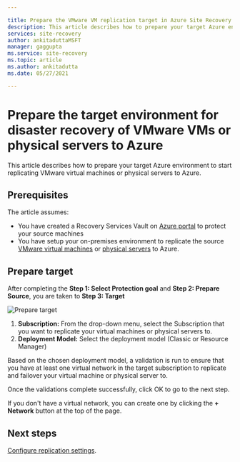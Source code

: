 ```yaml
---

title: Prepare the VMware VM replication target in Azure Site Recovery 
description: This article describes how to prepare your target Azure environment for VMware VM replication to Azure.
services: site-recovery
author: ankitaduttaMSFT
manager: gaggupta
ms.service: site-recovery
ms.topic: article
ms.author: ankitadutta
ms.date: 05/27/2021

---
```


# Prepare the target environment for disaster recovery of VMware VMs or physical servers to Azure

This article describes how to prepare your target Azure environment to start replicating VMware virtual machines or physical servers to Azure.

## Prerequisites

The article assumes:
- You have created a Recovery Services Vault on [Azure portal](https://portal.azure.com "Azure portal") to protect your source machines
- You have setup your on-premises environment to replicate the source [VMware virtual machines](vmware-azure-set-up-source.md) or [physical servers](physical-azure-set-up-source.md) to 
Azure.

## Prepare target

After completing the **Step 1: Select Protection goal** and **Step 2: Prepare Source**, you are taken to **Step 3: Target**

![Prepare target](./media/vmware-azure-set-up-target/prepare-target-vmware-to-azure.png)

1. **Subscription:** From the drop-down menu, select the Subscription that you want to replicate your virtual machines or physical servers to.
2. **Deployment Model:** Select the deployment model (Classic or Resource Manager)

Based on the chosen deployment model, a validation is run to ensure that you have at least one virtual network in the target subscription to replicate and failover your virtual machine or physical server to.

Once the validations complete successfully, click OK to go to the next step.

If you don't have a virtual network, you can create one by clicking the **+ Network** button at the top of the page.

## Next steps
[Configure replication settings](vmware-azure-set-up-replication.md).
